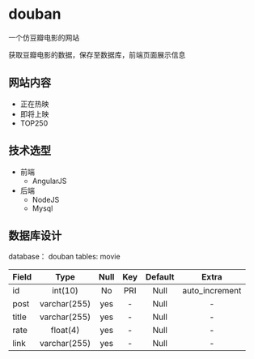 # douban
一个仿豆瓣电影的网站

获取豆瓣电影的数据，保存至数据库，前端页面展示信息

## 网站内容
- 正在热映
- 即将上映
- TOP250

## 技术选型
- 前端
    - AngularJS
- 后端
    - NodeJS
    - Mysql

## 数据库设计
database： douban
tables: movie

| 	Field  | 	Type	 | 	  Null	 |	  Key	 |	 Default | 	 Extra      |
|:---------|:-----------:|:---------:|:---------:|:---------:|:------------:|
|   id     |   int(10)	 |     No    |    PRI    |    Null   |auto_increment|
|  post    | varchar(255)|    yes    |    -	     |    Null   |      -       |
|  title   | varchar(255)|    yes    |    -      |    Null   |      -       |  
|  rate    |  float(4)   |    yes    |    -		 |    Null   |		-		|
|  link    | varchar(255)|    yes    |    -      |    Null   |      -       |   
    
